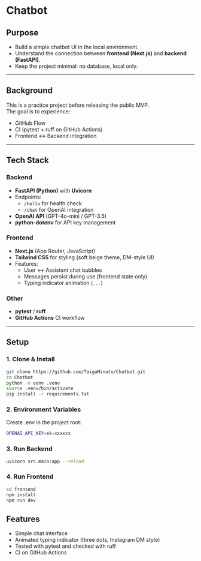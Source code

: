 # Chatbot

## Purpose 
- Build a simple chatbot UI in the local environment.  
- Understand the connection between **frontend (Next.js)** and **backend (FastAPI)**.  
- Keep the project minimal: no database, local only.  

---

## Background
This is a practice project before releasing the public MVP.  
The goal is to experience:
- GitHub Flow  
- CI (pytest + ruff on GitHub Actions)  
- Frontend ↔ Backend integration  

---

## Tech Stack

### Backend
- **FastAPI (Python)** with **Uvicorn**  
- Endpoints:  
  - `/hello` for health check  
  - `/chat` for OpenAI integration  
- **OpenAI API** (GPT-4o-mini / GPT-3.5)  
- **python-dotenv** for API key management  

### Frontend
- **Next.js** (App Router, JavaScript)  
- **Tailwind CSS** for styling (soft beige theme, DM-style UI)  
- Features:  
  - User ↔ Assistant chat bubbles  
  - Messages persist during use (frontend state only)  
  - Typing indicator animation (`...`)  

### Other
- **pytest** / **ruff**  
- **GitHub Actions** CI workflow  

---

## Setup

### 1. Clone & Install
```bash
git clone https://github.com/TaigaMinato/Chatbot.git
cd Chatbot
python -m venv .venv
source .venv/bin/activate
pip install -r requirements.txt
```

### 2. Environment Variables
Create .env in the project root:
```bash
OPENAI_API_KEY=sk-xxxxxx
```

### 3. Run Backend
```bash
uvicorn src.main:app --reload
```

### 4. Run Frontend
```bash
cd frontend
npm install
npm run dev
```

## Features
- Simple chat interface
- Animated typing indicator (three dots, Instagram DM style)
- Tested with pytest and checked with ruff
- CI on GitHub Actions